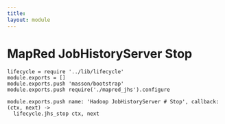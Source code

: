 ```yaml
---
title: 
layout: module
---
```


# MapRed JobHistoryServer Stop

    lifecycle = require '../lib/lifecycle'
    module.exports = []
    module.exports.push 'masson/bootstrap'
    module.exports.push require('./mapred_jhs').configure

    module.exports.push name: 'Hadoop JobHistoryServer # Stop', callback: (ctx, next) ->
      lifecycle.jhs_stop ctx, next
